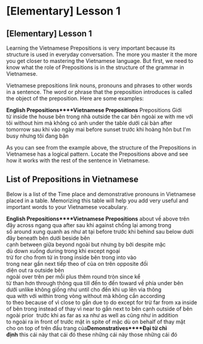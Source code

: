 [Elementary] Lesson 1
=====================

## \[Elementary\] Lesson 1

Learning the Vietnamese Prepositions is very important because its structure is used in everyday conversation. The more you master it the more you get closer to mastering the Vietnamese language. But first, we need to know what the role of Prepositions is in the structure of the grammar in Vietnamese.

Vietnamese prepositions link nouns, pronouns and phrases to other words in a sentence. The word or phrase that the preposition introduces is called the object of the preposition. Here are some examples:

**English Prepositions****Vietnamese Prepositions** Prepositions Giới từ inside the house bên trong nhà outside the car bên ngoài xe with me với tôi without him mà không có anh under the table dưới cái bàn after tomorrow sau khi vào ngày mai before sunset trước khi hoàng hôn but I'm busy nhưng tôi đang bận

As you can see from the example above, the structure of the Prepositions in Vietnamese has a logical pattern. Locate the Prepositions above and see how it works with the rest of the sentence in Vietnamese.

## **List of Prepositions in Vietnamese**

Below is a list of the Time place and demonstrative pronouns in Vietnamese placed in a table. Memorizing this table will help you add very useful and important words to your Vietnamese vocabulary.

**English Prepositions****Vietnamese Prepositions** about về above trên đây across ngang qua after sau khi against chống lại among trong số around xung quanh as như at tại before trước khi behind sau below dưới đây beneath bên dưới beside bên cạnh between giữa beyond ngoài but nhưng by bởi despite mặc dù down xuống during trong khi except ngoại trừ for cho from từ in trong inside bên trong into vào trong near gần next tiếp theo of của on trên opposite đối diện out ra outside bên ngoài over trên per mỗi plus thêm round tròn since kể từ than hơn through thông qua till đến to đến toward về phía under bên dưới unlike không giống như until cho đến khi up lên via thông qua with với within trong vòng without mà không cần according to theo because of vì close to gần due to do except for trừ far from xa inside of bên trong instead of thay vì near to gần next to bên cạnh outside of bên ngoài prior  trước khi as far as xa như as well as cũng như in addition to ngoài ra in front of trước mặt in spite of mặc dù on behalf of thay mặt cho on top of trên đầu trang của**Demonstratives****Đại từ chỉ định** this cái này that cái đó these những cái này those những cái đó





